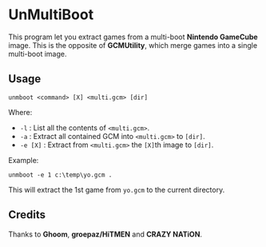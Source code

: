 # UnMultiBoot

This program let you extract games from a multi-boot **Nintendo GameCube** image.
This is the opposite of **GCMUtility**, which merge games into a single multi-boot
image.

## Usage

	unmboot <command> [X] <multi.gcm> [dir]

Where:
* `-l` : List all the contents of `<multi.gcm>`.
* `-a` : Extract all contained GCM into `<multi.gcm>` to `[dir]`.
* `-e [X]` : Extract from `<multi.gcm>` the `[X]`th image to `[dir]`.

Example:

	unmboot -e 1 c:\temp\yo.gcm .

This will extract the 1st game from `yo.gcm` to the current directory.

## Credits

Thanks to **Ghoom**, **groepaz/HiTMEN** and **CRAZY NATiON**.
